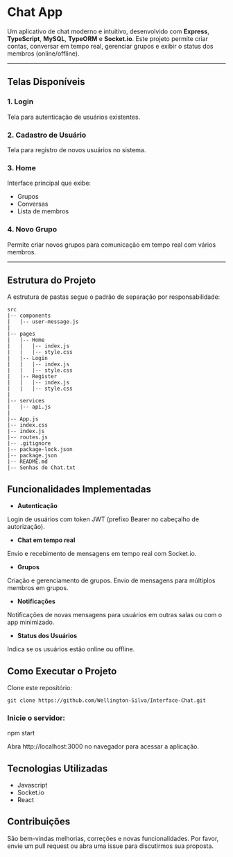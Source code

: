 # Chat App

Um aplicativo de chat moderno e intuitivo, desenvolvido com **Express**, **TypeScript**, **MySQL**, **TypeORM** e **Socket.io**. Este projeto permite criar contas, conversar em tempo real, gerenciar grupos e exibir o status dos membros (online/offline).

---

## Telas Disponíveis

### 1. Login
Tela para autenticação de usuários existentes. 

### 2. Cadastro de Usuário
Tela para registro de novos usuários no sistema.

### 3. Home
Interface principal que exibe:
- Grupos
- Conversas
- Lista de membros

### 4. Novo Grupo
Permite criar novos grupos para comunicação em tempo real com vários membros.

---

## Estrutura do Projeto

A estrutura de pastas segue o padrão de separação por responsabilidade:

```plaintext
src
|-- components
|   |-- user-message.js
|
|-- pages
|   |-- Home
|   |   |-- index.js
|   |   |-- style.css
|   |-- Login
|   |   |-- index.js
|   |   |-- style.css
|   |-- Register
|   |   |-- index.js
|   |   |-- style.css
|
|-- services
|   |-- api.js
|
|-- App.js
|-- index.css
|-- index.js
|-- routes.js
|-- .gitignore
|-- package-lock.json
|-- package.json
|-- README.md
|-- Senhas do Chat.txt
```

## Funcionalidades Implementadas

- **Autenticação**

Login de usuários com token JWT (prefixo Bearer no cabeçalho de autorização).

- **Chat em tempo real**

Envio e recebimento de mensagens em tempo real com Socket.io.

- **Grupos**

Criação e gerenciamento de grupos.
Envio de mensagens para múltiplos membros em grupos.

- **Notificações**

Notificações de novas mensagens para usuários em outras salas ou com o app minimizado.

- **Status dos Usuários**

Indica se os usuários estão online ou offline.

## Como Executar o Projeto

Clone este repositório:

```git clone https://github.com/Wellington-Silva/Interface-Chat.git```

### Inicie o servidor:

npm start

Abra http://localhost:3000 no navegador para acessar a aplicação.

## Tecnologias Utilizadas

- Javascript
- Socket.io
- React

## Contribuições

São bem-vindas melhorias, correções e novas funcionalidades. Por favor, envie um pull request ou abra uma issue para discutirmos sua proposta.
